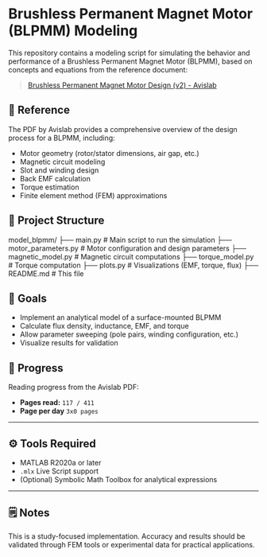 # Brushless Permanent Magnet Motor (BLPMM) Modeling

This repository contains a modeling script for simulating the behavior and performance of a Brushless Permanent Magnet Motor (BLPMM), based on concepts and equations from the reference document:

> [Brushless Permanent Magnet Motor Design (v2) - Avislab](https://blog.avislab.com/uploads/2014/05/BrushlessPermanentMagnetMotorDesignVersion2.pdf)

## 📘 Reference

The PDF by Avislab provides a comprehensive overview of the design process for a BLPMM, including:

- Motor geometry (rotor/stator dimensions, air gap, etc.)
- Magnetic circuit modeling
- Slot and winding design
- Back EMF calculation
- Torque estimation
- Finite element method (FEM) approximations

## 📂 Project Structure
model_blpmm/
├── main.py # Main script to run the simulation
├── motor_parameters.py # Motor configuration and design parameters
├── magnetic_model.py # Magnetic circuit computations
├── torque_model.py # Torque computation
├── plots.py # Visualizations (EMF, torque, flux)
├── README.md # This file


## 🧠 Goals

- Implement an analytical model of a surface-mounted BLPMM
- Calculate flux density, inductance, EMF, and torque
- Allow parameter sweeping (pole pairs, winding configuration, etc.)
- Visualize results for validation



## 📖 Progress

Reading progress from the Avislab PDF:

- **Pages read:** `117 / 411`
- **Page per day** `3x0 pages`

---

## ⚙️ Tools Required

- MATLAB R2020a or later
- `.mlx` Live Script support
- (Optional) Symbolic Math Toolbox for analytical expressions

---

## 🗒️ Notes

This is a study-focused implementation. Accuracy and results should be validated through FEM tools or experimental data for practical applications.